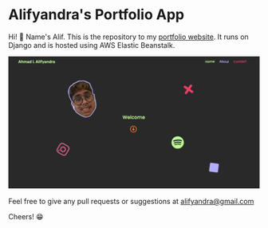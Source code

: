 # Alifyandra's Portfolio App

Hi! 👋 Name's Alif. This is the repository to my [portfolio website](alifyandra.com). It runs on Django and is hosted using AWS Elastic Beanstalk.

![Preview Image](app/static/app/images/preview.png)

Feel free to give any pull requests or suggestions at alifyandra@gmail.com 

Cheers! 😁
